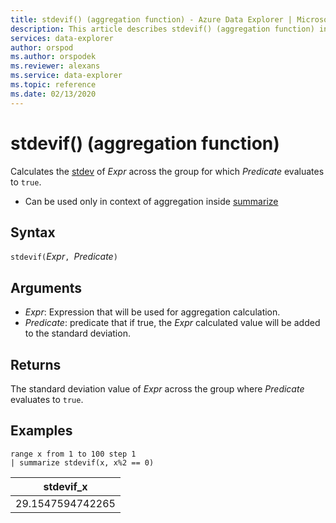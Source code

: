 ```yaml
---
title: stdevif() (aggregation function) - Azure Data Explorer | Microsoft Docs
description: This article describes stdevif() (aggregation function) in Azure Data Explorer.
services: data-explorer
author: orspod
ms.author: orspodek
ms.reviewer: alexans
ms.service: data-explorer
ms.topic: reference
ms.date: 02/13/2020
---
```

# stdevif() (aggregation function)

Calculates the [stdev](stdev-aggfunction.md) of *Expr* across the group for which *Predicate* evaluates to `true`.

* Can be used only in context of aggregation inside [summarize](summarizeoperator.md)

## Syntax

 `stdevif(`*Expr*`, `*Predicate*`)`

## Arguments

* *Expr*: Expression that will be used for aggregation calculation. 
* *Predicate*:  predicate that if true, the *Expr* calculated value will be added to the standard deviation.

## Returns

The standard deviation value of *Expr* across the group where *Predicate* evaluates to `true`.
 
## Examples

```kusto
range x from 1 to 100 step 1
| summarize stdevif(x, x%2 == 0)

```

|stdevif_x|
|---|
|29.1547594742265|